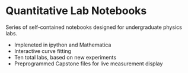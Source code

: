 # Quantitative Lab Notebooks
Series of self-contained notebooks designed for undergraduate physics labs. 
* Impleneted in ipython and Mathematica
* Interactive curve fitting
* Ten total labs, based on new experiments
* Preprogrammed Capstone files for live measurement display
